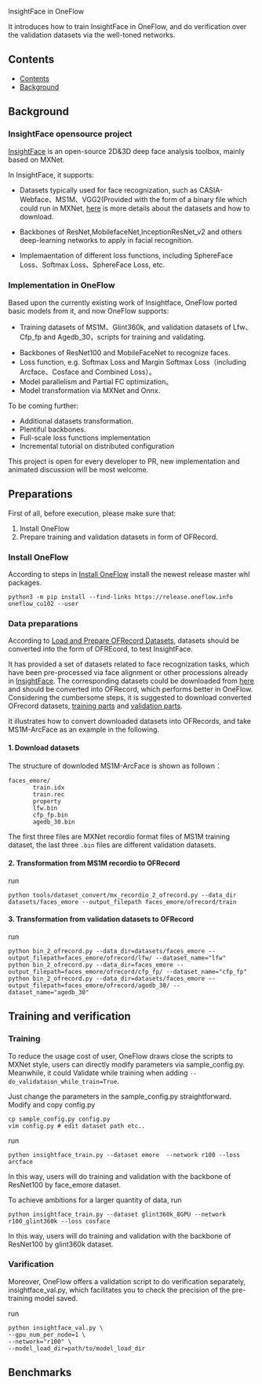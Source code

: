 InsightFace in OneFlow  

It introduces how to train InsightFace in OneFlow, and do verification over the validation datasets via the well-toned networks.

## Contents

- [Contents](#contents)
- [Background](#background)

## Background
###  InsightFace opensource project

[InsightFace](https://github.com/deepinsight/insightface) is an open-source 2D&3D deep face analysis toolbox, mainly based on MXNet.

In InsightFace, it supports:

* Datasets typically used for face recognization, such as CASIA-Webface、MS1M、VGG2(Provided with the form of a binary file which could run in MXNet, [here](https://github.com/deepinsight/insightface/wiki/Dataset-Zoo) is more details about the datasets and how to download.

* Backbones of ResNet,MobilefaceNet,InceptionResNet_v2 and others deep-learning networks to apply in facial recognition. 
* Implemaentation of different loss functions, including SphereFace Loss、Softmax Loss、SphereFace Loss, etc.


###  Implementation in OneFlow

Based upon the currently existing work of Insightface, OneFlow ported basic models from it, and now OneFlow supports:

- Training datasets of MS1M、Glint360k, and validation datasets of Lfw、Cfp_fp and Agedb_30，scripts for training and validating.
* Backbones of  ResNet100 and  MobileFaceNet to recognize faces.
* Loss function, e.g. Softmax Loss and  Margin Softmax Loss（including Arcface、Cosface and Combined Loss）。
* Model parallelism and  Partial FC optimization。
* Model transformation via MXNet and Onnx.


To be coming further:
- Additional datasets transformation.
- Plentiful backbones.
- Full-scale loss functions implementation
- Incremental tutorial on distributed configuration

This project is open for every developer to PR, new implementation and animated discussion will be most welcome.

## Preparations

First of all, before execution, please make sure that:
1. Install OneFlow
2. Prepare training and validation datasets in form of OFRecord.


###  Install OneFlow

According to steps in [Install OneFlow](https://github.com/Oneflow-Inc/oneflow#install-oneflow) install the newest release master whl packages.
```
python3 -m pip install --find-links https://release.oneflow.info oneflow_cu102 --user
```

### Data preparations

According to [Load and Prepare OFRecord Datasets](https://docs.oneflow.org/en/extended_topics/how_to_make_ofdataset.html), datasets should be converted into the form of OFREcord, to test InsightFace.

It has provided a set of datasets related to face recognization tasks, which have been pre-processed via face alignment or other processions already in [InsightFace](https://github.com/deepinsight/insightface).  The corresponding datasets could be downloaded from [here](https://github.com/deepinsight/insightface/wiki/Dataset-Zoo) and should be converted into OFRecord, which performs better in OneFlow. Considering the cumbersome steps, it is suggested to download converted OFrecord datasets, [training parts](http://oneflow-public.oss-cn-beijing.aliyuncs.com/face_dataset/train_ofrecord.tar.gz) and [validation parts](http://oneflow-public.oss-cn-beijing.aliyuncs.com/face_dataset/eval_ofrecord.tar.gz).

It illustrates how to convert downloaded datasets into OFRecords, and take MS1M-ArcFace as an example in the following.


#### 1. Download datasets 

The structure of downloded MS1M-ArcFace is shown as follown：

```
faces_emore/
       train.idx
       train.rec
       property
       lfw.bin
       cfp_fp.bin
       agedb_30.bin
```

The first three files are MXNet recordio format files of MS1M training dataset, the last three `.bin` files are different validation datasets.


#### 2. Transformation from MS1M recordio to OFRecord
run

```
python tools/dataset_convert/mx_recordio_2_ofrecord.py --data_dir datasets/faces_emore --output_filepath faces_emore/ofrecord/train
```



#### 3. Transformation from validation datasets to OFRecord
run

```
python bin_2_ofrecord.py --data_dir=datasets/faces_emore --output_filepath=faces_emore/ofrecord/lfw/ --dataset_name="lfw"
python bin_2_ofrecord.py --data_dir=faces_emore --output_filepath=faces_emore/ofrecord/cfp_fp/ --dataset_name="cfp_fp"
python bin_2_ofrecord.py --data_dir=datasets/faces_emore --output_filepath=faces_emore/ofrecord/agedb_30/ --dataset_name="agedb_30"
```



## Training and verification

### Training 
To reduce the usage cost of user, OneFlow draws close the scripts to MXNet style, users can directly modify parameters via sample_config.py. Meanwhile, it could Validate while training when adding  `--do_validataion_while_train=True`.

Just change the parameters in the sample_config.py straightforward. Modify and copy config.py


```
cp sample_config.py config.py
vim config.py # edit dataset path etc..
```
run

```
python insightface_train.py --dataset emore  --network r100 --loss arcface
```
In this way, users will do training and validation with the backbone of ResNet100 by face_emore dataset.

To  achieve ambitions for a larger quantity of data, run

```
python insightface_train.py --dataset glint360k_8GPU --network r100_glint360k --loss cosface 
```
In this way, users will do training and validation with the backbone of ResNet100 by glint360k dataset.


### Varification

Moreover, OneFlow offers a validation script to do verification separately, insightface_val.py, which facilitates you to check the precision of the pre-training model saved.

run

```
python insightface_val.py \
--gpu_num_per_node=1 \
--network="r100" \
--model_load_dir=path/to/model_load_dir
```


## Benchmarks










